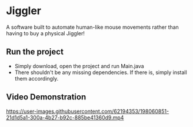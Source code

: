 # Jiggler
A software built to automate human-like mouse movements rather than having to buy a physical Jiggler!


## Run the project
* Simply download, open the project and run Main.java
* There shouldn't be any missing dependencies. If there is, simply install them accordingly.


## Video Demonstration

https://user-images.githubusercontent.com/62194353/198060851-21d1d5a1-300a-4b27-b92c-885be41360d9.mp4
